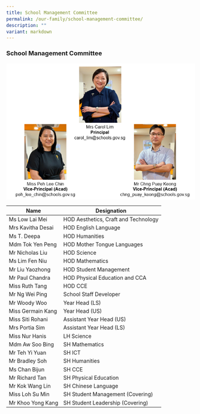 ```yaml
---
title: School Management Committee
permalink: /our-family/school-management-committee/
description: ""
variant: markdown
---
```

### School Management Committee

![](/images/SLs_Org_Chart.png)

| Name | Designation | 
|---|---|
|Ms Low Lai Mei |HOD Aesthetics, Craft and Technology| 
| Mrs Kavitha Desai | HOD English Language |
| Ms T. Deepa | HOD Humanities | 
| Mdm Tok Yen Peng | HOD Mother Tongue Languages | 
| Mr Nicholas Liu | HOD Science | 
| Ms Lim Fen Niu | HOD Mathematics | 
| Mr Liu Yaozhong | HOD Student Management |
| Mr Paul Chandra | HOD Physical Education and CCA | 
| Miss Ruth Tang  | HOD CCE | 
| Mr Ng Wei Ping | School Staff Developer | 
| Mr Woody Woo |Year Head (LS)| 
| Miss Germain Kang | Year Head (US) | 
| Miss Siti Rohani  | Assistant Year Head (US) | 
| Mrs Portia Sim | Assistant Year Head (LS) | 
| Miss Nur Hanis | LH Science | 
| Mdm Aw Soo Bing | SH Mathematics  | 
| Mr Teh Yi Yuan| SH ICT | 
| Mr Bradley Soh | SH Humanities | 
| Ms Chan Bijun | SH CCE | 
| Mr Richard Tan | SH Physical Education | 
| Mr Kok Wang Lin  | SH Chinese Language  | 
| Miss Loh Su Min | SH Student Management (Covering) |
| Mr Khoo Yong Kang | SH Student Leadership (Covering) |